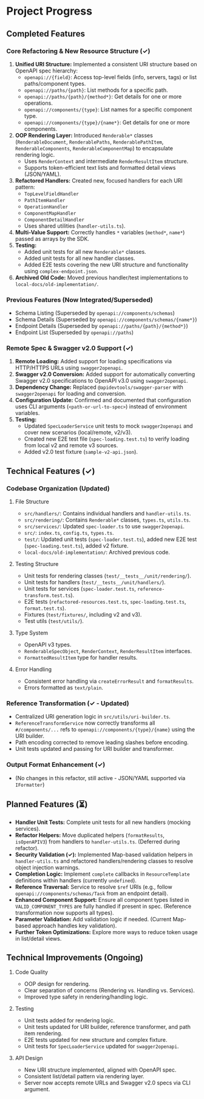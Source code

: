 # Project Progress

## Completed Features

### Core Refactoring & New Resource Structure (✓)

1.  **Unified URI Structure:** Implemented a consistent URI structure based on OpenAPI spec hierarchy:
    - `openapi://{field}`: Access top-level fields (info, servers, tags) or list paths/component types.
    - `openapi://paths/{path}`: List methods for a specific path.
    - `openapi://paths/{path}/{method*}`: Get details for one or more operations.
    - `openapi://components/{type}`: List names for a specific component type.
    - `openapi://components/{type}/{name*}`: Get details for one or more components.
2.  **OOP Rendering Layer:** Introduced `Renderable*` classes (`RenderableDocument`, `RenderablePaths`, `RenderablePathItem`, `RenderableComponents`, `RenderableComponentMap`) to encapsulate rendering logic.
    - Uses `RenderContext` and intermediate `RenderResultItem` structure.
    - Supports token-efficient text lists and formatted detail views (JSON/YAML).
3.  **Refactored Handlers:** Created new, focused handlers for each URI pattern:
    - `TopLevelFieldHandler`
    - `PathItemHandler`
    - `OperationHandler`
    - `ComponentMapHandler`
    - `ComponentDetailHandler`
    - Uses shared utilities (`handler-utils.ts`).
4.  **Multi-Value Support:** Correctly handles `*` variables (`method*`, `name*`) passed as arrays by the SDK.
5.  **Testing:**
    - Added unit tests for all new `Renderable*` classes.
    - Added unit tests for all new handler classes.
    - Added E2E tests covering the new URI structure and functionality using `complex-endpoint.json`.
6.  **Archived Old Code:** Moved previous handler/test implementations to `local-docs/old-implementation/`.

### Previous Features (Now Integrated/Superseded)

- Schema Listing (Superseded by `openapi://components/schemas`)
- Schema Details (Superseded by `openapi://components/schemas/{name*}`)
- Endpoint Details (Superseded by `openapi://paths/{path}/{method*}`)
- Endpoint List (Superseded by `openapi://paths`)

### Remote Spec & Swagger v2.0 Support (✓)

1.  **Remote Loading:** Added support for loading specifications via HTTP/HTTPS URLs using `swagger2openapi`.
2.  **Swagger v2.0 Conversion:** Added support for automatically converting Swagger v2.0 specifications to OpenAPI v3.0 using `swagger2openapi`.
3.  **Dependency Change:** Replaced `@apidevtools/swagger-parser` with `swagger2openapi` for loading and conversion.
4.  **Configuration Update:** Confirmed and documented that configuration uses CLI arguments (`<path-or-url-to-spec>`) instead of environment variables.
5.  **Testing:**
    - Updated `SpecLoaderService` unit tests to mock `swagger2openapi` and cover new scenarios (local/remote, v2/v3).
    - Created new E2E test file (`spec-loading.test.ts`) to verify loading from local v2 and remote v3 sources.
    - Added v2.0 test fixture (`sample-v2-api.json`).

## Technical Features (✓)

### Codebase Organization (Updated)

1. File Structure

   - `src/handlers/`: Contains individual handlers and `handler-utils.ts`.
   - `src/rendering/`: Contains `Renderable*` classes, `types.ts`, `utils.ts`.
   - `src/services/`: Updated `spec-loader.ts` to use `swagger2openapi`.
   - `src/`: `index.ts`, `config.ts`, `types.ts`.
   - `test/`: Updated unit tests (`spec-loader.test.ts`), added new E2E test (`spec-loading.test.ts`), added v2 fixture.
   - `local-docs/old-implementation/`: Archived previous code.

2. Testing Structure

   - Unit tests for rendering classes (`test/__tests__/unit/rendering/`).
   - Unit tests for handlers (`test/__tests__/unit/handlers/`).
   - Unit tests for services (`spec-loader.test.ts`, `reference-transform.test.ts`).
   - E2E tests (`refactored-resources.test.ts`, `spec-loading.test.ts`, `format.test.ts`).
   - Fixtures (`test/fixtures/`, including v2 and v3).
   - Test utils (`test/utils/`).

3. Type System

   - OpenAPI v3 types.
   - `RenderableSpecObject`, `RenderContext`, `RenderResultItem` interfaces.
   - `FormattedResultItem` type for handler results.

4. Error Handling
   - Consistent error handling via `createErrorResult` and `formatResults`.
   - Errors formatted as `text/plain`.

### Reference Transformation (✓ - Updated)

- Centralized URI generation logic in `src/utils/uri-builder.ts`.
- `ReferenceTransformService` now correctly transforms all `#/components/...` refs to `openapi://components/{type}/{name}` using the URI builder.
- Path encoding corrected to remove leading slashes before encoding.
- Unit tests updated and passing for URI builder and transformer.

### Output Format Enhancement (✓)

- (No changes in this refactor, still active - JSON/YAML supported via `IFormatter`)

## Planned Features (⏳)

- **Handler Unit Tests:** Complete unit tests for all new handlers (mocking services).
- **Refactor Helpers:** Move duplicated helpers (`formatResults`, `isOpenAPIV3`) from handlers to `handler-utils.ts`. (Deferred during refactor).
- **Security Validation (✓):** Implemented Map-based validation helpers in `handler-utils.ts` and refactored handlers/rendering classes to resolve object injection warnings.
- **Completion Logic:** Implement `complete` callbacks in `ResourceTemplate` definitions within handlers (currently `undefined`).
- **Reference Traversal:** Service to resolve `$ref` URIs (e.g., follow `openapi://components/schemas/Task` from an endpoint detail).
- **Enhanced Component Support:** Ensure all component types listed in `VALID_COMPONENT_TYPES` are fully handled if present in spec. (Reference transformation now supports all types).
- **Parameter Validation:** Add validation logic if needed. (Current Map-based approach handles key validation).
- **Further Token Optimizations:** Explore more ways to reduce token usage in list/detail views.

## Technical Improvements (Ongoing)

1. Code Quality

   - OOP design for rendering.
   - Clear separation of concerns (Rendering vs. Handling vs. Services).
   - Improved type safety in rendering/handling logic.

2. Testing

   - Unit tests added for rendering logic.
   - Unit tests updated for URI builder, reference transformer, and path item rendering.
   - E2E tests updated for new structure and complex fixture.
   - Unit tests for `SpecLoaderService` updated for `swagger2openapi`.

3. API Design
   - New URI structure implemented, aligned with OpenAPI spec.
   - Consistent list/detail pattern via rendering layer.
   - Server now accepts remote URLs and Swagger v2.0 specs via CLI argument.
